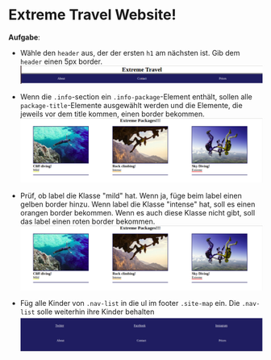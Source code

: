 # Extreme Travel Website!

**Aufgabe**: 
* Wähle den `header` aus, der der ersten `h1` am nächsten ist. Gib dem `header` einen 5px border.
![alt text](./images/header.png "Header")

* Wenn die `.info`-section ein `.info-package`-Element enthält, sollen alle `package-title`-Elemente ausgewählt werden und die Elemente, die jeweils vor dem title kommen, einen border bekommen.
![alt text](./images/packages.png "Packages") 

* Prüf, ob label die Klasse "mild" hat. Wenn ja, füge beim label einen gelben border hinzu. Wenn label die Klasse "intense" hat, soll es einen orangen border bekommen. Wenn es auch diese Klasse nicht gibt, soll das label einen roten border bekommen.
![alt text](./images/packages.png "Packages") 

* Füg alle Kinder von `.nav-list` in die ul im footer `.site-map` ein. Die `.nav-list` solle weiterhin ihre Kinder behalten ![alt text](./images/footer.png "Footer")